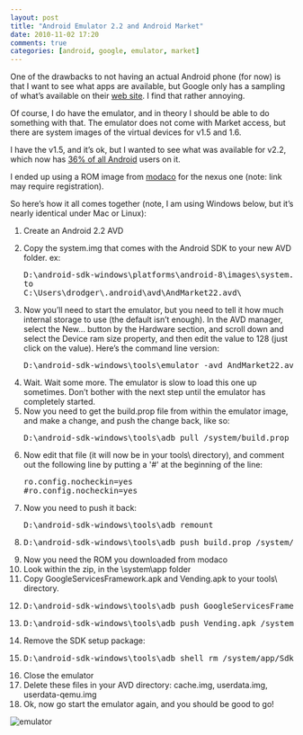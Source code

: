 ```yaml
---
layout: post
title: "Android Emulator 2.2 and Android Market"
date: 2010-11-02 17:20
comments: true
categories: [android, google, emulator, market]
---
```

<p>
One of the drawbacks to not having an actual Android phone (for now) is that I want to see what apps are available, but Google only has a sampling of what’s available on their <a href="http://www.android.com/market/" title="Android Market" target="_blank">web site</a>. I find that rather annoying.
</p>

<p>
Of course, I do have the emulator, and in theory I should be able to do something with that. The emulator does not come with Market access, but there are system images of the virtual devices for v1.5 and 1.6.
</p>

<p>
I have the v1.5, and it’s ok, but I wanted to see what was available for v2.2, which now has <a href="http://developer.android.com/resources/dashboard/platform-versions.html" title="android versions" target="_blank">36% of all Android</a> users on it.
</p>

<p>
I ended up using a ROM image from <a href="http://android.modaco.com/content/google-nexus-one-nexusone-modaco-com/317849/22-oct-r24-modaco-custom-rom-desire-port-for-nexus-one-with-online-kitchen-2-2-froyo/" title="Modaco" target="_blank">modaco</a> for the nexus one (note: link may require registration).
</p>

<p>
So here’s how it all comes together (note, I am using Windows below, but it’s nearly identical under Mac or Linux):
</p>

<ol>
	<li>Create an Android 2.2 AVD</li>
	<li><p>Copy the system.img that comes with the Android SDK to your new AVD folder. ex:</p>
<pre>
D:\android-sdk-windows\platforms\android-8\images\system.img
to
C:\Users\drodger\.android\avd\AndMarket22.avd\
</pre></li>
	<li><p>Now you’ll need to start the emulator, but you need to tell it how much internal storage to use (the default isn’t enough). In the AVD manager, select the New… button by the Hardware section, and scroll down and select the Device ram size property, and then edit the value to 128 (just click on the value). Here’s the command line version:</p>
	<pre>D:\android-sdk-windows\tools\emulator -avd AndMarket22.avd -partition-size 128</pre></li>
	<li>Wait. Wait some more. The emulator is slow to load this one up sometimes. Don’t bother with the next step until the emulator has completely started.</li>
	<li>Now you need to get the build.prop file from within the emulator image, and make a change, and push the change back, like so:
	<pre>D:\android-sdk-windows\tools\adb pull /system/build.prop</pre></li>
	<li>Now edit that file (it will now be in your tools\ directory), and comment out the following line by putting a '#' at the beginning of the line:
<pre>
ro.config.nocheckin=yes
#ro.config.nocheckin=yes
</pre></li>
	<li>Now you need to push it back:<pre>D:\android-sdk-windows\tools\adb remount</pre></li>
	<li><pre>D:\android-sdk-windows\tools\adb push build.prop /system/build.prop</pre></li>
	<li>Now you need the ROM you downloaded from modaco</li>
	<li>Look within the zip, in the \system\app folder</li>
	<li>Copy GoogleServicesFramework.apk and Vending.apk to your tools\ directory.</li>
	<li><pre>D:\android-sdk-windows\tools\adb push GoogleServicesFramework.apk /system/app</pre></li>
	<li><pre>D:\android-sdk-windows\tools\adb push Vending.apk /system.app</pre></li>
	<li>Remove the SDK setup package:</li>
	<li><pre>D:\android-sdk-windows\tools\adb shell rm /system/app/SdkSetup.apk</pre></li>
	<li>Close the emulator</li>
	<li>Delete these files in your AVD directory: cache.img, userdata.img, userdata-qemu.img</li>
	<li>Ok, now go start the emulator again, and you should be good to go!</li>
</ol>

<img alt="emulator" src="http://dl.dropbox.com/u/7133191/Capture.jpg"/>

